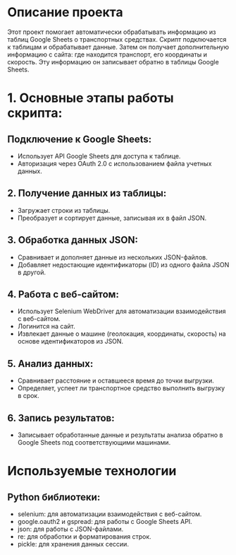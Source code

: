 
# Описание проекта
Этот проект помогает автоматически обрабатывать информацию из таблиц Google Sheets о транспортных средствах. 
Скрипт подключается к таблицам и обрабатывает данные. Затем он получает дополнительную информацию с сайта: где находится транспорт, его координаты и скорость. Эту информацию он записывает обратно в таблицы Google Sheets.
# 1. Основные этапы работы скрипта:
  ## Подключение к Google Sheets:
* Использует API Google Sheets для доступа к таблице.
* Авторизация через OAuth 2.0 с использованием файла учетных данных.
## 2. Получение данных из таблицы:
* Загружает строки из таблицы.
* Преобразует и сортирует данные, записывая их в файл JSON.
## 3. Обработка данных JSON:
* Сравнивает и дополняет данные из нескольких JSON-файлов.
* Добавляет недостающие идентификаторы (ID) из одного файла JSON в другой.
## 4. Работа с веб-сайтом:
* Использует Selenium WebDriver для автоматизации взаимодействия с веб-сайтом.
* Логинится на сайт.
* Извлекает данные о машине (геолокация, координаты, скорость) на основе идентификаторов из JSON.
## 5. Анализ данных:
* Сравнивает расстояние и оставшееся время до точки выгрузки.
* Определяет, успеет ли транспортное средство выполнить выгрузку в срок.
## 6. Запись результатов:
* Записывает обработанные данные и результаты анализа обратно в Google Sheets под соответствующими машинами.

# Используемые технологии
## Python библиотеки:
* selenium: для автоматизации взаимодействия с веб-сайтом.
* google.oauth2 и gspread: для работы с Google Sheets API.
* json: для работы с JSON-файлами.
* re: для обработки и форматирования строк.
* pickle: для хранения данных сессии.

